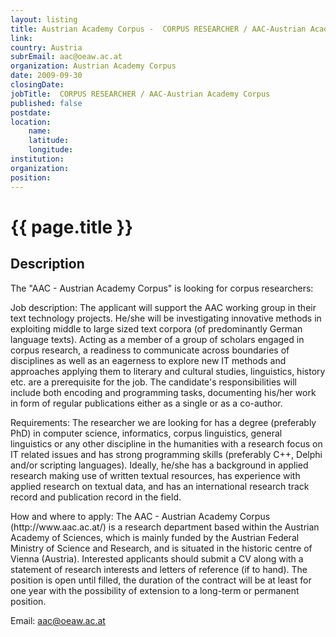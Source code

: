 ```yaml
---
layout: listing
title: Austrian Academy Corpus -  CORPUS RESEARCHER / AAC-Austrian Academy Corpus
link:
country: Austria
subrEmail: aac@oeaw.ac.at
organization: Austrian Academy Corpus 
date: 2009-09-30
closingDate: 
jobTitle:  CORPUS RESEARCHER / AAC-Austrian Academy Corpus
published: false
postdate:
location:
    name: 
    latitude: 
    longitude: 
institution: 
organization: 
position: 
--- 
```



# {{ page.title }}

## Description







<p>The "AAC - Austrian Academy Corpus" is looking for corpus researchers:</p>

<p>Job description: The applicant will support the AAC working group in
their text technology projects. He/she will be investigating
innovative methods in exploiting middle to large sized text corpora
(of predominantly German language texts). Acting as a member of a
group of scholars engaged in corpus research, a readiness to
communicate across boundaries of disciplines as well as an eagerness
to explore new IT methods and approaches applying them to literary
and cultural studies, linguistics, history etc. are a prerequisite
for the job. The candidate's responsibilities will include both
encoding and programming tasks, documenting his/her work in form of
regular publications either as a single or as a co-author.</p>

<p>Requirements: The researcher we are looking for has a degree
(preferably PhD) in computer science, informatics, corpus
linguistics, general linguistics or any other discipline in the
humanities with a research focus on IT related issues and has strong
programming skills (preferably C++, Delphi and/or scripting
languages). Ideally, he/she has a background in applied research
making use of written textual resources, has experience with applied
research on textual data, and has an international research track
record and publication record in the field.</p>

<p>How and where to apply: The AAC - Austrian Academy Corpus
(http://www.aac.ac.at/) is a research department based within the
Austrian Academy of Sciences, which is mainly funded by the Austrian
Federal Ministry of Science and Research, and is situated in the
historic centre of Vienna (Austria). Interested applicants should
submit a CV along with a statement of research interests and letters
of reference (if to hand). The position is open until filled, the
duration of the contract will be at least for one year with the
possibility of extension to a long-term or permanent position.</p>

Email: aac@oeaw.ac.at
